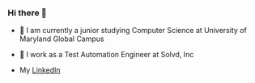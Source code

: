 ### Hi there 👋

- 🔭 I am currently a junior studying Computer Science at University of Maryland Global Campus

- 🌱 I work as a Test Automation Engineer at Solvd, Inc
- My [LinkedIn](https://www.linkedin.com/in/ethan-jolles-83626a221/)

<!--
**EthanJolles/ethanjolles** is a ✨ _special_ ✨ repository because its `README.md` (this file) appears on your GitHub profile.

Here are some ideas to get you started:

- 🔭 I’m currently working on ...
- 🌱 I’m currently learning ...
- 👯 I’m looking to collaborate on ...
- 🤔 I’m looking for help with ...
- 💬 Ask me about ...
- 📫 How to reach me: ...
- 😄 Pronouns: ...
- ⚡ Fun fact: ...
-->
